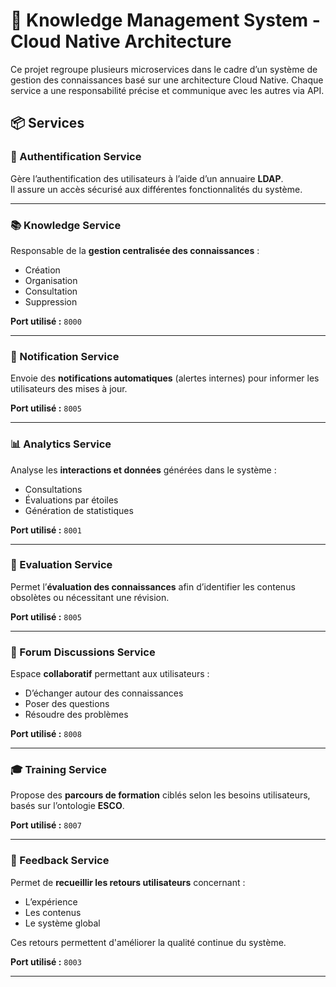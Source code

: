 # 🧠 Knowledge Management System - Cloud Native Architecture

Ce projet regroupe plusieurs microservices dans le cadre d’un système de gestion des connaissances basé sur une architecture Cloud Native. Chaque service a une responsabilité précise et communique avec les autres via API.

## 📦 Services

### 🔐 Authentification Service
Gère l’authentification des utilisateurs à l’aide d’un annuaire **LDAP**.  
Il assure un accès sécurisé aux différentes fonctionnalités du système.

---

### 📚 Knowledge Service
Responsable de la **gestion centralisée des connaissances** :
- Création
- Organisation
- Consultation
- Suppression

**Port utilisé :** `8000`

---

### 🔔 Notification Service
Envoie des **notifications automatiques** (alertes internes) pour informer les utilisateurs des mises à jour.

**Port utilisé :** `8005`

---

### 📊 Analytics Service
Analyse les **interactions et données** générées dans le système :
- Consultations
- Évaluations par étoiles
- Génération de statistiques

**Port utilisé :** `8001`

---

### 📝 Evaluation Service
Permet l’**évaluation des connaissances** afin d’identifier les contenus obsolètes ou nécessitant une révision.

**Port utilisé :** `8005`

---

### 💬 Forum Discussions Service
Espace **collaboratif** permettant aux utilisateurs :
- D’échanger autour des connaissances
- Poser des questions
- Résoudre des problèmes

**Port utilisé :** `8008`

---

### 🎓 Training Service
Propose des **parcours de formation** ciblés selon les besoins utilisateurs, basés sur l’ontologie **ESCO**.

**Port utilisé :** `8007`

---

### 📩 Feedback Service
Permet de **recueillir les retours utilisateurs** concernant :
- L’expérience
- Les contenus
- Le système global

Ces retours permettent d'améliorer la qualité continue du système.

**Port utilisé :** `8003`

---



